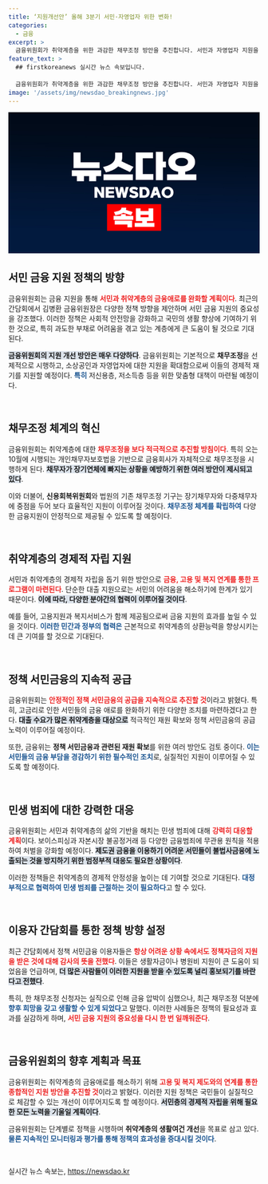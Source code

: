 ```yaml
---
title: ‘지원개선안’ 올해 3분기 서민·자영업자 위한 변화!
categories:
  - 금융
excerpt: >
  금융위원회가 취약계층을 위한 과감한 채무조정 방안을 추진합니다. 서민과 자영업자 지원을 확대한 이번 정책은 고금리와 부채 부담 해소에 초점을 맞추고 있어, 많은 기대를 모으고 있습니다!
feature_text: >
  ## firstkoreanews 실시간 뉴스 속보입니다.

  금융위원회가 취약계층을 위한 과감한 채무조정 방안을 추진합니다. 서민과 자영업자 지원을 확대한 이번 정책은 고금리와 부채 부담 해소에 초점을 맞추고 있어, 많은 기대를 모으고 있습니다!
image: '/assets/img/newsdao_breakingnews.jpg'
---
```


<p><img src="/assets/img/newsdao_breakingnews.jpg" alt="firstkoreanews 속보" /></p>

<h2 data-ke-size="size26">서민 금융 지원 정책의 방향</h2>

<p>금융위원회는 금융 지원을 통해 <b><span style="color: #ee2323;">서민과 취약계층의 금융애로를 완화할 계획이다</span></b>. 최근의 간담회에서 김병환 금융위원장은 다양한 정책 방향을 제안하며 서민 금융 지원의 중요성을 강조했다. 이러한 정책은 사회적 안전망을 강화하고 국민의 생활 향상에 기여하기 위한 것으로, 특히 과도한 부채로 어려움을 겪고 있는 계층에게 큰 도움이 될 것으로 기대된다. </p>

<p><b><span style="background-color: #21538527;">금융위원회의 지원 개선 방안은 매우 다양하다</span></b>. 금융위원회는 기본적으로 <b>채무조정</b>을 선제적으로 시행하고, 소상공인과 자영업자에 대한 지원을 확대함으로써 이들의 경제적 재기를 지원할 예정이다. <b><span style="color: #1a5490;">특히</span></b> 저신용층, 저소득층 등을 위한 맞춤형 대책이 마련될 예정이다.</p>

<p data-ke-size="size16">&nbsp;</p>

<h2 data-ke-size="size26">채무조정 체계의 혁신</h2>

<p>금융위원회는 취약계층에 대한 <b><span style="color: #ee2323;">채무조정을 보다 적극적으로 추진할 방침이다</span></b>. 특히 오는 10월에 시행되는 개인채무자보호법을 기반으로 금융회사가 자체적으로 채무조정을 시행하게 된다. <b><span style="background-color: #21538527;">채무자가 장기연체에 빠지는 상황을 예방하기 위한 여러 방안이 제시되고 있다</span></b>. </p>

<p>이와 더불어, <b>신용회복위원회</b>와 법원의 기존 채무조정 기구는 장기채무자와 다중채무자에 중점을 두어 보다 효율적인 지원이 이루어질 것이다. <b><span style="color: #1a5490;">채무조정 체계를 확립하여</span></b> 다양한 금융지원이 안정적으로 제공될 수 있도록 할 예정이다.</p>

<p data-ke-size="size16">&nbsp;</p>

<h2 data-ke-size="size26">취약계층의 경제적 자립 지원</h2>

<p>서민과 취약계층의 경제적 자립을 돕기 위한 방안으로 <b><span style="color: #ee2323;">금융, 고용 및 복지 연계를 통한 프로그램이 마련된다</span></b>. 단순한 대출 지원으로는 서민의 어려움을 해소하기에 한계가 있기 때문이다. <b><span style="background-color: #21538527;">이에 따라, 다양한 분야간의 협력이 이루어질 것이다</span></b>. </p>

<p>예를 들어, 고용지원과 복지서비스가 함께 제공됨으로써 금융 지원의 효과를 높일 수 있을 것이다. <b><span style="color: #1a5490;">이러한 민간과 정부의 협력은</span></b> 근본적으로 취약계층의 상환능력을 향상시키는 데 큰 기여를 할 것으로 기대된다.</p>

<p data-ke-size="size16">&nbsp;</p>

<h2 data-ke-size="size26">정책 서민금융의 지속적 공급</h2>

<p>금융위원회는 <b><span style="color: #ee2323;">안정적인 정책 서민금융의 공급을 지속적으로 추진할 것</span></b>이라고 밝혔다. 특히, 고금리로 인한 서민들의 금융 애로를 완화하기 위한 다양한 조치를 마련하겠다고 한다. <b><span style="background-color: #21538527;">대출 수요가 많은 취약계층을 대상으로</span></b> 적극적인 재원 확보와 정책 서민금융의 공급 노력이 이루어질 예정이다.</p>

<p>또한, 금융위는 <b>정책 서민금융과 관련된 재원 확보</b>를 위한 여러 방안도 검토 중이다. <b><span style="color: #1a5490;">이는 서민들의 금융 부담을 경감하기 위한 필수적인 조치</span></b>로, 실질적인 지원이 이루어질 수 있도록 할 예정이다.</p>

<p data-ke-size="size16">&nbsp;</p>

<h2 data-ke-size="size26">민생 범죄에 대한 강력한 대응</h2>

<p>금융위원회는 서민과 취약계층의 삶의 기반을 해치는 민생 범죄에 대해 <b><span style="color: #ee2323;">강력히 대응할 계획</span></b>이다. 보이스피싱과 자본시장 불공정거래 등 다양한 금융범죄에 무관용 원칙을 적용하여 처벌을 강화할 예정이다. <b><span style="background-color: #21538527;">제도권 금융을 이용하기 어려운 서민들이 불법사금융에 노출되는 것을 방지하기 위한 범정부적 대응도 필요한 상황이다</span></b>.</p>

<p>이러한 정책들은 취약계층의 경제적 안정성을 높이는 데 기여할 것으로 기대된다. <b><span style="color: #1a5490;">대정부적으로 협력하여 민생 범죄를 근절하는 것이 필요하다</span></b>고 할 수 있다.</p>

<p data-ke-size="size16">&nbsp;</p>

<h2 data-ke-size="size26">이용자 간담회를 통한 정책 방향 설정</h2>

<p>최근 간담회에서 정책 서민금융 이용자들은 <b><span style="color: #ee2323;">항상 어려운 상황 속에서도 정책자금의 지원을 받은 것에 대해 감사의 뜻을 전했다</span></b>. 이들은 생활자금이나 병원비 지원이 큰 도움이 되었음을 언급하며, <b><span style="background-color: #21538527;">더 많은 사람들이 이러한 지원을 받을 수 있도록 널리 홍보되기를 바란다고 전했다</span></b>.</p>

<p>특히, 한 채무조정 신청자는 실직으로 인해 금융 압박이 심했으나, 최근 채무조정 덕분에 <b><span style="color: #1a5490;">향후 희망을 갖고 생활할 수 있게 되었다</span></b>고 말했다. 이러한 사례들은 정책의 필요성과 효과를 실감하게 하며, <b><span style="color: #ee2323;">서민 금융 지원의 중요성을 다시 한 번 일깨워준다</span></b>.</p>

<p data-ke-size="size16">&nbsp;</p>

<h2 data-ke-size="size26">금융위원회의 향후 계획과 목표</h2>

<p>금융위원회는 취약계층의 금융애로를 해소하기 위해 <b><span style="color: #ee2323;">고용 및 복지 제도와의 연계를 통한 종합적인 지원 방안을 추진할 것</span></b>이라고 밝혔다. 이러한 지원 정책은 국민들이 실질적으로 체감할 수 있는 개선이 이루어지도록 할 예정이다. <b><span style="background-color: #21538527;">서민층의 경제적 자립을 위해 필요한 모든 노력을 기울일 계획이다</span></b>. </p>

<p>금융위원회는 단계별로 정책을 시행하며 <b>취약계층의 생활여건 개선</b>을 목표로 삼고 있다. <b><span style="color: #1a5490;">물론 지속적인 모니터링과 평가를 통해 정책의 효과성을 증대시킬 것이다</span></b>.</p>

<p data-ke-size="size16">&nbsp;</p>
실시간 뉴스 속보는, <a href="https://newsdao.kr" rel="dofollow">https://newsdao.kr</a>


